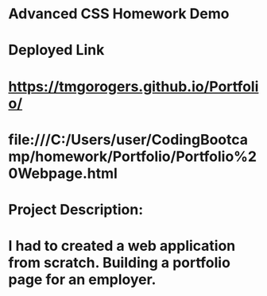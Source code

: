 # Advanced CSS Homework Demo

# Deployed Link
# https://tmgorogers.github.io/Portfolio/

# file:///C:/Users/user/CodingBootcamp/homework/Portfolio/Portfolio%20Webpage.html

# Project Description:

# I had to created a web application from scratch.  Building a portfolio page for an employer.

